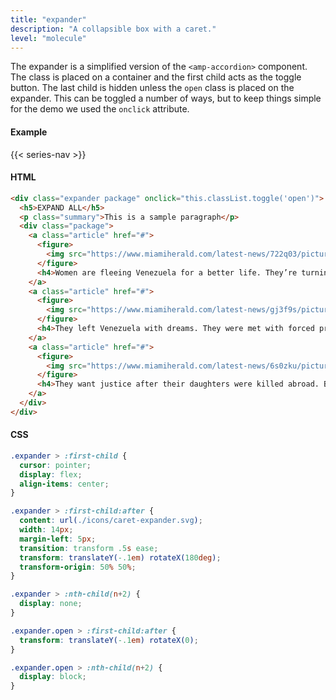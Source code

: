 ```yaml
---
title: "expander"
description: "A collapsible box with a caret."
level: "molecule"
---
```


The expander is a simplified version of the `<amp-accordion>` component. The class is placed on a container and the first child acts as the toggle button. The last child is hidden unless the `open` class is placed on the expander. This can be toggled a number of ways, but to keep things simple for the demo we used the `onclick` attribute.

#### Example
{{< series-nav >}}

#### HTML
```html
<div class="expander package" onclick="this.classList.toggle('open')">
  <h5>EXPAND ALL</h5>
  <p class="summary">This is a sample paragraph</p>
  <div class="package">
    <a class="article" href="#">
      <figure>
        <img src="https://www.miamiherald.com/latest-news/722q03/picture222631695/alternates/LANDSCAPE_1140/Keyframe1_MH.jpg">
      </figure>
      <h4>Women are fleeing Venezuela for a better life. They’re turning up dead.</h4>
    </a>
    <a class="article" href="#">
      <figure>
        <img src="https://www.miamiherald.com/latest-news/gj3f9s/picture222628815/alternates/LANDSCAPE_1140/Keyframe2.png">
      </figure>
      <h4>They left Venezuela with dreams. They were met with forced prostitution — and their deaths</h4>
    </a>
    <a class="article" href="#">
      <figure>
        <img src="https://www.miamiherald.com/latest-news/6s0zku/picture222627840/alternates/LANDSCAPE_1140/Miami%20(Cruise)_Bumper_REV2.00_01_04_16.Still007.jpg">
      </figure>
      <h4>They want justice after their daughters were killed abroad. But it’s like the murders never happened</h4>
    </a>
  </div>
</div>
```

#### CSS
```css
.expander > :first-child {
  cursor: pointer;
  display: flex;
  align-items: center;
}

.expander > :first-child:after {
  content: url(./icons/caret-expander.svg);
  width: 14px;
  margin-left: 5px;
  transition: transform .5s ease;
  transform: translateY(-.1em) rotateX(180deg);
  transform-origin: 50% 50%;
}

.expander > :nth-child(n+2) {
  display: none;
}

.expander.open > :first-child:after {
  transform: translateY(-.1em) rotateX(0);
}

.expander.open > :nth-child(n+2) {
  display: block;
}
```

